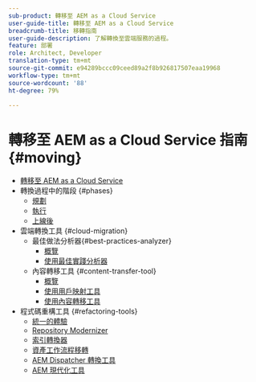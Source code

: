 ```yaml
---
sub-product: 轉移至 AEM as a Cloud Service
user-guide-title: 轉移至 AEM as a Cloud Service
breadcrumb-title: 移轉指南
user-guide-description: 了解轉換至雲端服務的過程。
feature: 部署
role: Architect, Developer
translation-type: tm+mt
source-git-commit: e94289bccc09ceed89a2f8b926817507eaa19968
workflow-type: tm+mt
source-wordcount: '88'
ht-degree: 79%

---
```



# 轉移至 AEM as a Cloud Service 指南 {#moving}

+ [轉移至 AEM as a Cloud Service](/help/move-to-cloud-service/home.md)
+ 轉換過程中的階段 {#phases}
   + [規劃](/help/move-to-cloud-service/planning.md)
   + [執行](/help/move-to-cloud-service/execution.md)
   + [上線後](/help/move-to-cloud-service/post-go-live.md)
+ 雲端轉換工具 {#cloud-migration}
   + 最佳做法分析器{#best-practices-analyzer}
      + [概覽](/help/move-to-cloud-service/best-practices-analyzer/overview-best-practices-analyzer.md)
      + [使用最佳實踐分析器](/help/move-to-cloud-service/best-practices-analyzer/using-best-practices-analyzer.md)
   + 內容轉移工具 {#content-transfer-tool}
      + [概覽](/help/move-to-cloud-service/content-transfer-tool/overview-content-transfer-tool.md)
      + [使用用戶映射工具](/help/move-to-cloud-service/content-transfer-tool/using-user-mapping-tool.md)
      + [使用內容轉移工具](/help/move-to-cloud-service/content-transfer-tool/using-content-transfer-tool.md)
+ 程式碼重構工具 {#refactoring-tools}
   + [統一的體驗](/help/move-to-cloud-service/unified-experience.md)
   + [Repository Modernizer](/help/move-to-cloud-service/refactoring-tools/repo-modernizer.md)
   + [索引轉換器](/help/move-to-cloud-service/refactoring-tools/index-converter.md)
   + [資產工作流程移轉](/help/move-to-cloud-service/moving-to-aem-assets/asset-workflow-migration-tool.md)
   + [AEM Dispatcher 轉換工具](/help/move-to-cloud-service/refactoring-tools/dispatcher-transformation-utility-tools.md)
   + [AEM 現代化工具](/help/move-to-cloud-service/refactoring-tools/aem-modernization-tools.md)
